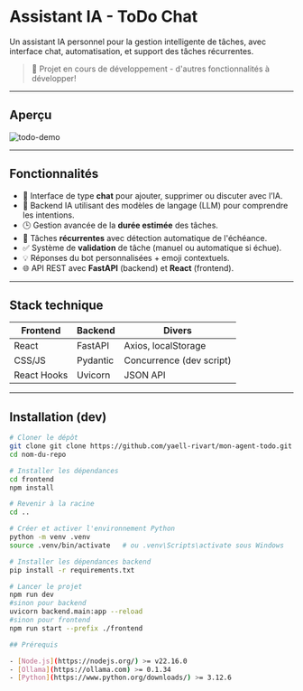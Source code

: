 # Assistant IA - ToDo Chat

Un assistant IA personnel pour la gestion intelligente de tâches, avec interface chat, automatisation, et support des tâches récurrentes.

> 🚧 Projet en cours de développement - d'autres fonctionnalités à développer!

---

## Aperçu

![todo-demo](https://via.placeholder.com/800x300.png?text=DEMO+à+ajouter+ici)

---

## Fonctionnalités

- 💬 Interface de type **chat** pour ajouter, supprimer ou discuter avec l’IA.
- 🧠 Backend IA utilisant des modèles de langage (LLM) pour comprendre les intentions.
- 🕒 Gestion avancée de la **durée estimée** des tâches.
- 🔁 Tâches **récurrentes** avec détection automatique de l'échéance.
- ✅ Système de **validation** de tâche (manuel ou automatique si échue).
- 💡 Réponses du bot personnalisées + emoji contextuels.
- 🌐 API REST avec **FastAPI** (backend) et **React** (frontend).

---

## Stack technique

| Frontend    | Backend  | Divers                   |
|-------------|----------|--------------------------|
| React       | FastAPI  | Axios, localStorage      |
| CSS/JS      | Pydantic | Concurrence (dev script) |
| React Hooks | Uvicorn  | JSON API                 |

---

## Installation (dev)

```bash
# Cloner le dépôt
git clone git clone https://github.com/yaell-rivart/mon-agent-todo.git
cd nom-du-repo

# Installer les dépendances
cd frontend
npm install

# Revenir à la racine
cd ..

# Créer et activer l'environnement Python
python -m venv .venv
source .venv/bin/activate   # ou .venv\Scripts\activate sous Windows

# Installer les dépendances backend
pip install -r requirements.txt

# Lancer le projet
npm run dev
#sinon pour backend
uvicorn backend.main:app --reload
#sinon pour frontend
npm run start --prefix ./frontend

## Prérequis

- [Node.js](https://nodejs.org/) >= v22.16.0
- [Ollama](https://ollama.com) >= 0.1.34
- [Python](https://www.python.org/downloads/) >= 3.12.6
